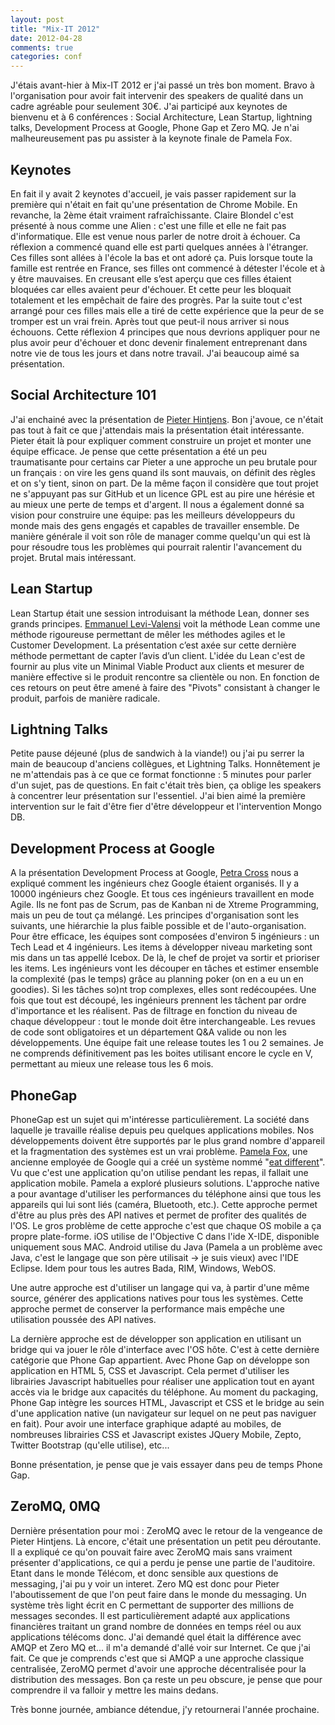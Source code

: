 ```yaml
---
layout: post
title: "Mix-IT 2012"
date: 2012-04-28
comments: true
categories: conf
---
```


J'étais avant-hier à Mix-IT 2012 er j'ai passé un très bon moment. Bravo à l'organisation pour avoir fait intervenir des speakers de qualité dans un cadre agréable pour seulement 30€. J'ai participé aux keynotes de bienvenu et à 6 conférences : Social Architecture, Lean Startup, lightning talks, Development Process at Google, Phone Gap et Zero MQ. Je n'ai malheureusement pas pu assister à la keynote finale de Pamela Fox.
<!--more-->

## Keynotes
En fait il y avait 2 keynotes d'accueil, je vais passer rapidement sur la première qui n'était en fait qu'une présentation de Chrome Mobile. En revanche, la 2ème était vraiment rafraîchissante. Claire Blondel c'est présenté à nous comme une Alien : c'est une fille et elle ne fait pas d'informatique. Elle est venue nous parler de notre droit à échouer. Ca réflexion a commencé quand elle est parti quelques années à l'étranger. Ces filles sont allées à l'école la bas et ont adoré ça. Puis lorsque toute la famille est rentrée en France, ses filles ont commencé à détester l'école et à y être mauvaises. En creusant elle s’est aperçu que ces filles étaient bloquées car elles avaient peur d'échouer. Et cette peur les bloquait totalement et les empêchait de faire des progrès. Par la suite tout c'est arrangé pour ces filles mais elle a tiré de cette expérience que la peur de se tromper est un vrai frein. Après tout que peut-il nous arriver si nous échouons. Cette réflexion  4 principes que nous devrions appliquer pour ne plus avoir peur d'échouer et donc devenir finalement entreprenant dans notre vie de tous les jours et dans notre travail. J'ai beaucoup aimé sa présentation.

## Social Architecture 101
J'ai enchainé avec la présentation de [Pieter Hintjens](http://www.mix-it.fr/profile/hintjens). Bon j'avoue, ce n'était pas tout à fait ce que j'attendais mais la présentation était intéressante. Pieter était là pour expliquer comment construire un projet et monter une équipe efficace. Je pense que cette présentation a été un peu traumatisante pour certains car Pieter a une approche un peu brutale pour un français : on vire les gens quand ils sont mauvais, on définit des règles et on s'y tient, sinon on part. De la même façon il considère que tout projet ne s'appuyant pas sur GitHub et un licence GPL est au pire une hérésie et au mieux une perte de temps et d'argent. Il nous a également donné sa vision pour construire une équipe: pas les meilleurs développeurs du monde mais des gens engagés et capables de travailler ensemble. De manière générale il voit son rôle de manager comme quelqu'un qui est là pour résoudre tous les problèmes qui pourrait ralentir l'avancement du projet. Brutal mais intéressant.

## Lean Startup
Lean Startup était une session introduisant la méthode Lean, donner ses grands principes.  [Emmanuel Levi-Valensi](http://www.mix-it.fr/profile/PIA_Emmanuel) voit la méthode Lean comme une méthode rigoureuse permettant de mêler les méthodes agiles et le Customer Development. La présentation c’est axée sur cette dernière méthode permettant de capter l’avis d’un client. L'idée du Lean c'est de fournir au plus vite un Minimal Viable Product aux clients et mesurer de manière effective si le produit rencontre sa clientèle ou non. En fonction de ces retours on peut être amené à faire des "Pivots" consistant à changer le produit, parfois de manière radicale.

## Lightning Talks
Petite pause déjeuné (plus de sandwich à la viande!) ou j'ai pu serrer la main de beaucoup d'anciens collègues, et Lightning Talks. Honnêtement je ne m'attendais pas à ce que ce format fonctionne : 5 minutes pour parler d'un sujet, pas de questions. En fait c'était très bien, ça oblige les speakers à concentrer leur présentation sur l'essentiel. J'ai bien aimé la première intervention sur le fait d'être fier d'être développeur et l'intervention Mongo DB.

## Development Process at Google
A la présentation Development Process at Google, [Petra Cross](http://www.mix-it.fr/profile/GooglePetraCross) nous a expliqué comment les ingénieurs chez Google étaient organisés. Il y a 10000 ingénieurs chez Google. Et tous ces ingénieurs travaillent en mode Agile. Ils ne font pas de Scrum, pas de Kanban ni de Xtreme Programming, mais un peu de tout ça mélangé. Les principes d'organisation sont les suivants, une hiérarchie la plus faible possible et de l'auto-organisation. Pour être efficace, les équipes sont composées d'environ 5 ingénieurs : un Tech Lead et 4 ingénieurs. Les items à développer niveau marketing sont mis dans un tas appellé Icebox. De là, le chef de projet va sortir et prioriser les items. Les ingénieurs vont les découper en tâches et estimer ensemble la complexité (pas le temps) grâce au planning poker (on en a eu un en goodies). Si les tâches so)nt trop complexes, elles sont redécoupées. Une fois que tout est découpé, les ingénieurs prennent les tâchent par ordre d'importance et les réalisent. Pas de filtrage en fonction du niveau de chaque développeur : tout le monde doit être interchangeable. Les revues de code sont obligatoires et un département Q&A valide ou non les développements. Une équipe fait une release toutes les 1 ou 2 semaines. Je ne comprends définitivement pas les boites utilisant encore le cycle en V, permettant au mieux une release tous les 6 mois.

## PhoneGap
PhoneGap est un sujet qui m'intéresse particulièrement. La société dans laquelle je travaille réalise depuis peu quelques applications mobiles. Nos développements doivent être supportés par le plus grand nombre d'appareil et la fragmentation des systèmes est un vrai problème. [Pamela Fox](http://www.pamelafox.org/), une ancienne employée de Google qui a créé un système nommé "[eat different](http://www.eatdifferent.com)". Vu que c'est une application qu'on utilise pendant les repas, il fallait une application mobile. Pamela a exploré plusieurs solutions. L'approche native a pour avantage d'utiliser les performances du téléphone ainsi que tous les appareils qui lui sont liés (caméra, Bluetooth, etc.). Cette approche permet d'être au plus près des API natives et permet de profiter des qualités de l'OS. Le gros problème de cette approche c'est que chaque OS mobile a ça propre plate-forme. iOS utilise de l'Objective C dans l'ide X-IDE, disponible uniquement sous MAC. Android utilise du Java (Pamela a un problème avec Java, c'est le langage que son père utilisait -> je suis vieux) avec l'IDE Eclipse. Idem pour tous les autres Bada, RIM, Windows, WebOS.

Une autre approche est d'utiliser un langage qui va, à partir d'une même source, générer des applications natives pour tous les systèmes. Cette approche permet de conserver la performance mais empêche une utilisation poussée des API natives.

La dernière approche est de développer son application en utilisant un bridge qui va jouer le rôle d'interface avec l'OS hôte. C'est à cette dernière catégorie que Phone Gap appartient. Avec Phone Gap on développe son application en HTML 5, CSS et Javascript. Cela permet d'utiliser les librairies Javascript habituelles pour réaliser une application tout en ayant accès via le bridge aux capacités du téléphone. Au moment du packaging, Phone Gap intègre les sources HTML, Javascript et CSS et le bridge au sein d'une application native (un navigateur sur lequel on ne peut pas naviguer en fait). Pour avoir une interface  graphique adapté au mobiles, de nombreuses librairies CSS et Javascript existes JQuery Mobile, Zepto, Twitter Bootstrap (qu'elle utilise), etc...

Bonne présentation, je pense que je vais essayer dans peu de temps Phone Gap.

## ZeroMQ, 0MQ
Dernière présentation pour moi : ZeroMQ avec le retour de la vengeance de Pieter Hintjens. Là encore, c'était une présentation un petit peu déroutante. Il a expliqué ce qu'on pouvait faire avec ZeroMQ mais sans vraiment présenter d'applications, ce qui a perdu je pense une partie de l'auditoire. Etant dans le monde Télécom, et donc sensible aux questions de messaging, j'ai pu y voir un interet. Zero MQ est donc pour Pieter l'aboutissement de que l'on peut faire dans le monde du messaging. Un système très light écrit en C permettant de supporter des millions de messages secondes. Il est particulièrement adapté aux applications financières traitant un grand nombre de données en temps réel ou aux applications télécoms donc. J'ai demandé quel était la différence avec AMQP et Zero MQ et... il m'a demandé d'allé voir sur Internet. Ce que j'ai fait. Ce que je comprends c'est que si AMQP a une approche classique centralisée, ZeroMQ permet d'avoir une approche décentralisée pour la distribution des messages. Bon ça reste un peu obscure, je pense que pour comprendre il va falloir y mettre les mains dedans.

Très bonne journée, ambiance détendue, j'y retournerai l'année prochaine.
